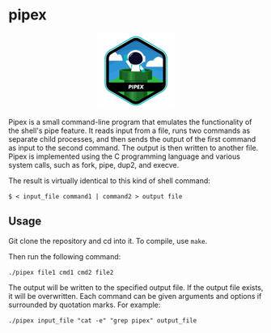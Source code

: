 # pipex

<p align="center">
  <img src="https://github.com/DiAraz/DiAraz/blob/main/42_badges/pipexe.png" />
</p>

Pipex is a small command-line program that emulates the functionality of the shell's pipe feature. It reads input from a file, runs two commands as separate child processes, and then sends the output of the first command as input to the second command. The output is then written to another file. Pipex is implemented using the C programming language and various system calls, such as fork, pipe, dup2, and execve.

The result is virtually identical to this kind of shell command:
```
$ < input_file command1 | command2 > output file
```

## Usage
Git clone the repository and cd into it. To compile, use ```make```.

Then run the following command:

```
./pipex file1 cmd1 cmd2 file2
```
The output will be written to the specified output file. If the output file exists, it will be overwritten.
Each command can be given arguments and options if surrounded by quotation marks. For example:
```
./pipex input_file "cat -e" "grep pipex" output_file
```